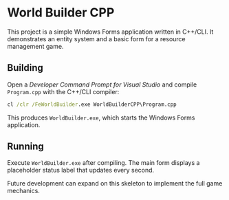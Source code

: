 # World Builder CPP

This project is a simple Windows Forms application written in C++/CLI. It demonstrates an entity system and a basic form for a resource management game.

## Building
Open a *Developer Command Prompt for Visual Studio* and compile `Program.cpp`
with the C++/CLI compiler:

```cmd
cl /clr /FeWorldBuilder.exe WorldBuilderCPP\Program.cpp
```

This produces `WorldBuilder.exe`, which starts the Windows Forms application.

## Running
Execute `WorldBuilder.exe` after compiling. The main form displays a
placeholder status label that updates every second.

Future development can expand on this skeleton to implement the full game
mechanics.

